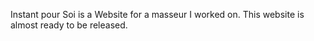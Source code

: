 Instant pour Soi is a Website for a masseur I worked on.
This website is almost ready to be released.
